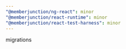 ```yaml
---
"@memberjunction/ng-react": minor
"@memberjunction/react-runtime": minor
"@memberjunction/react-test-harness": minor
---
```


migrations
